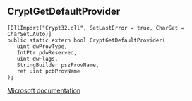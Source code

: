 ## CryptGetDefaultProvider

```
[DllImport("Crypt32.dll", SetLastError = true, CharSet = CharSet.Auto)]
public static extern bool CryptGetDefaultProvider(
   uint dwProvType,
   IntPtr pdwReserved,
   uint dwFlags,
   StringBuilder pszProvName,
   ref uint pcbProvName
);
```

[Microsoft documentation](https://docs.microsoft.com/en-us/windows/win32/api/wincrypt/nf-wincrypt-cryptgetdefaultproviderw)
